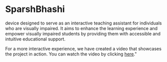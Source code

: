 # SparshBhashi 

device designed to serve as an interactive teaching assistant for individuals who are visually impaired. It aims to enhance the learning experience and empower visually impaired students by providing them with accessible and intuitive educational support.

For a more interactive experience, we have created a video that showcases the project in action. You can watch the video by clicking [here](https://iitgnacin-my.sharepoint.com/:v:/g/personal/22110189_iitgn_ac_in/EULY21LdD9tEkkN_PkdBO9MBBYObolNjGz1KCS-vJDEaiQ?e=5sTpnF)."
